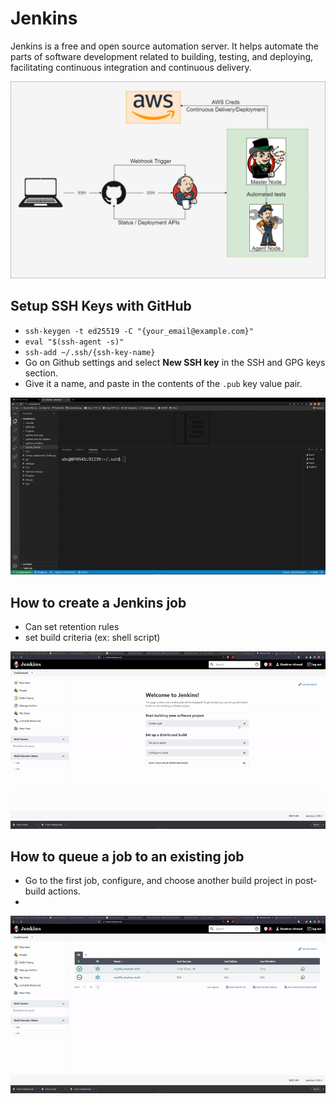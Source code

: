# Jenkins
Jenkins is a free and open source automation server. It helps automate the parts of software development related to building, testing, and deploying, facilitating continuous integration and continuous delivery.

![Jenkins](Diagrams/Jenkins_CICD.png)


## Setup SSH Keys with GitHub
- `ssh-keygen -t ed25519 -C "{your_email@example.com}"`
- `eval "$(ssh-agent -s)"`
- `ssh-add ~/.ssh/{ssh-key-name}`
- Go on Github settings and select **New SSH key** in the SSH and GPG keys section.
- Give it a name, and paste in the contents of the `.pub` key value pair.
  
![SSH_Key](GIFs/SSH_keys.gif)

## How to create a Jenkins job
- Can set retention rules
- set build criteria (ex: shell script)

![Create_Job](GIFs/Create_Job.gif)

## How to queue a job to an existing job
- Go to the first job, configure, and choose another build project in post-build actions.
- 
![Queue_Job](GIFs/Queue_Job.gif)